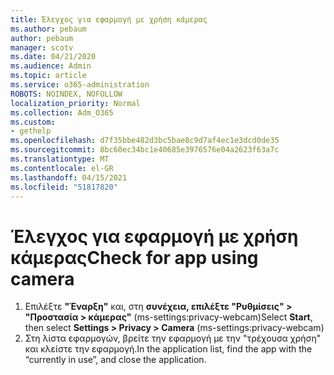 ```yaml
---
title: Έλεγχος για εφαρμογή με χρήση κάμερας
ms.author: pebaum
author: pebaum
manager: scotv
ms.date: 04/21/2020
ms.audience: Admin
ms.topic: article
ms.service: o365-administration
ROBOTS: NOINDEX, NOFOLLOW
localization_priority: Normal
ms.collection: Adm_O365
ms.custom:
- gethelp
ms.openlocfilehash: d7f35bbe482d3bc5bae8c9d7af4ec1e3dcd0de35
ms.sourcegitcommit: 8bc60ec34bc1e40685e3976576e04a2623f63a7c
ms.translationtype: MT
ms.contentlocale: el-GR
ms.lasthandoff: 04/15/2021
ms.locfileid: "51817820"
---
```

# <a name="check-for-app-using-camera"></a><span data-ttu-id="cdea3-102">Έλεγχος για εφαρμογή με χρήση κάμερας</span><span class="sxs-lookup"><span data-stu-id="cdea3-102">Check for app using camera</span></span>

1. <span data-ttu-id="cdea3-103">Επιλέξτε **"Έναρξη"** και, στη **συνέχεια, επιλέξτε "Ρυθμίσεις" > "Προστασία > κάμερας"** (ms-settings:privacy-webcam)</span><span class="sxs-lookup"><span data-stu-id="cdea3-103">Select **Start**, then select **Settings > Privacy > Camera** (ms-settings:privacy-webcam)</span></span>
2. <span data-ttu-id="cdea3-104">Στη λίστα εφαρμογών, βρείτε την εφαρμογή με την "τρέχουσα χρήση" και κλείστε την εφαρμογή.</span><span class="sxs-lookup"><span data-stu-id="cdea3-104">In the application list, find the app with the “currently in use”, and close the application.</span></span>
